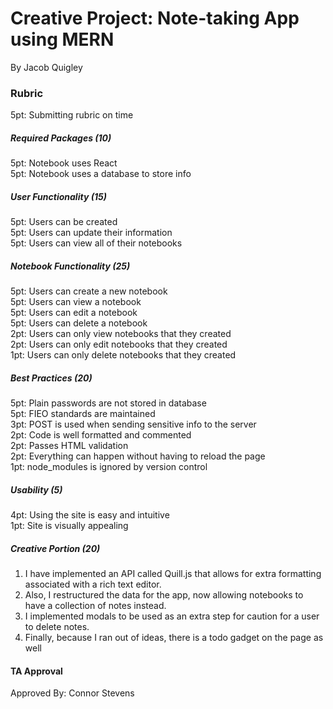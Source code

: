 # Creative Project: Note-taking App using MERN
By Jacob Quigley

### Rubric
5pt: Submitting rubric on time  

##### Required Packages (10)
5pt: Notebook uses React  
5pt: Notebook uses a database to store info  

##### User Functionality (15)
5pt: Users can be created  
5pt: Users can update their information  
5pt: Users can view all of their notebooks  

##### Notebook Functionality (25)
5pt: Users can create a new notebook  
5pt: Users can view a notebook  
5pt: Users can edit a notebook  
5pt: Users can delete a notebook  
2pt: Users can only view notebooks that they created  
2pt: Users can only edit notebooks that they created  
1pt: Users can only delete notebooks that they created  

##### Best Practices (20)
5pt: Plain passwords are not stored in database  
5pt: FIEO standards are maintained  
3pt: POST is used when sending sensitive info to the server  
2pt: Code is well formatted and commented  
2pt: Passes HTML validation  
2pt: Everything can happen without having to reload the page  
1pt: node_modules is ignored by version control  

##### Usability (5)
4pt: Using the site is easy and intuitive  
1pt: Site is visually appealing  

##### Creative Portion (20)
1. I have implemented an API called Quill.js that allows for extra formatting associated with a rich text editor.  
2. Also, I restructured the data for the app, now allowing notebooks to have a collection of notes instead.  
3. I implemented modals to be used as an extra step for caution for a user to delete notes.  
4. Finally, because I ran out of ideas, there is a todo gadget on the page as well  

#### TA Approval
Approved By: Connor Stevens
